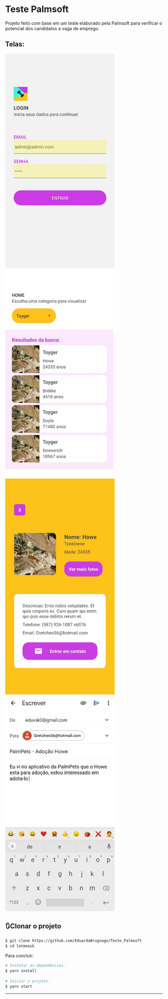 # Teste Palmsoft

Projeto feito com base em um teste elaborado pela Palmsoft para verificar o potencial dos candidatos a vaga de emprego.



## Telas:

<p float="center">
  <img alt="Mobile" width="350" src="README_IMGS/img2.jfif" />
  <img alt="Mobile" width="346" src="README_IMGS/img4.jfif" />
  <img alt="Mobile" width="350" src="README_IMGS/img1.jfif" />
  <img alt="Mobile" width="350" src="README_IMGS/img3.jfif" />  
</p>


## 🔃Clonar o projeto

```bash
$ git clone https://github.com/EduardoBrugnago/Teste_Palmsoft
$ cd letmeask
```
Para concluir:
```bash
# Instalar as dependencias.
$ yarn install

# Iniciar o projeto.
$ yarn start

```

---
